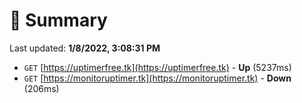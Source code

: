 # 📖 Summary
Last updated: **1/8/2022, 3:08:31 PM**

- `GET` [https://uptimerfree.tk](https://uptimerfree.tk) - **Up** (5237ms)
- `GET` [https://monitoruptimer.tk](https://monitoruptimer.tk) - **Down** (206ms)
